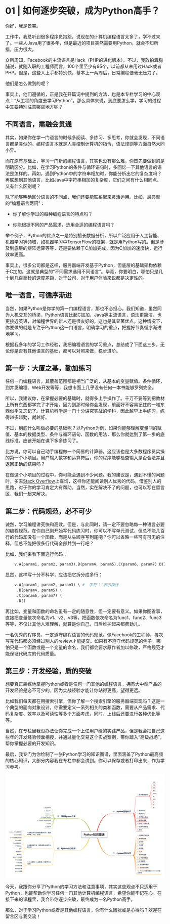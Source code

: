 # 01 | 如何逐步突破，成为Python高手？
你好，我是景霄。

工作中，我总听到很多程序员抱怨，说现在的计算机编程语言太多了，学不过来了。一些人Java用了很多年，但是最近的项目突然需要用Python，就会不知所措，压力很大。

众所周知，Facebook的主流语言是Hack（PHP的进化版本）。不过，我敢拍着胸脯说，就刚入职的工程师而言，100个里至少有95个，以前都从未用过Hack或者PHP。但是，这些人上手都特别快，基本上一两周后，日常编程便毫无压力了。

他们是怎么做到的呢？

事实上，他们遵循的，正是我在开篇词中提到的方法，也是本专栏学习的中心观点：“从工程的角度去学习Python”。那么具体来说，到底要怎么学，学习的过程中又要特别注意哪些地方呢？

## 不同语言，需融会贯通

其实，如果你在学一门语言的时候多阅读、多练习、多思考，你就会发现，不同语言都是类似的。编程语言本就是人类控制计算机的指令，语法规则等方面自然大同小异。

而在原有基础上，学习一门新的编程语言，其实也没有那么难，你首先要做到的是明确区分。比如，在学习Python的条件与循环语句时，多回忆一下其他语言的语法是怎样的。再如，遇到Python中的字符串相加时，你能分析出它的复杂度吗？再联想到其他语言，比如Java中字符串相加的复杂度，它们之间有什么相同点、又有什么区别呢？

<!-- [[[read_end]]] -->

除了能够明确区分语言的不同点，我们还要能联系起来灵活运用。比如，最典型的“编程语言两问”：

* 你了解你学过的每种编程语言的特点吗？

* 你能根据不同的产品需求，选用合适的编程语言吗？

举个例子，Python的优点之一是特别擅长数据分析，所以广泛应用于人工智能、机器学习等领域，如机器学习中TensorFlow的框架，就是用Python写的。但是涉及到底层的矩阵运算等等，还是要依赖于C加加完成，因为C加加的速度快，运行效率更高。

事实上，很多公司都是这样，服务器端开发基于Python，但底层的基础架构依赖于C加加。这就是典型的“不同需求选用不同语言”。毕竟，你要明白，哪怕只是几十到几百毫秒的速度差距，对于公司、对于用户体验来说都是决定性的。

## 唯一语言，可循序渐进

当然，如果Python是你学的第一门编程语言，那也不必担心。我们知道，虽然同为人机交互的桥梁，Python语言比起C加加、Java等主流语言，语法更简洁，也更接近英语，对编程世界的新人还是很友好的，这也是其显著优点。这种情况下，你要做的就是专注于Python这一门语言，明确学习的重点，把握好节奏循序渐进地学习。

根据我多年的学习工作经验，我把编程语言的学习重点，总结成了下面这三步，无论你是否有其他语言的基础，都可以对照来做，稳步进阶。

## 第一步：大厦之基，勤加练习

任何一门编程语言，其覆盖范围都是相当广泛的，从基本的变量赋值、条件循环，到并发编程、Web开发等等，我想市面上几乎没有任何一本书能够罗列完全。

所以，我建议你，在掌握必要的基础时，就得多上手操作了。千万不要等到把教材上所有东西都学完了才开始，因为到那时候你会发现，前面好不容易记住的一堆东西似乎又忘记了。计算机科学是一门十分讲究实战的学科，因此越早上手练习，练得越多越勤，就越好。

不过，到底什么叫做必要的基础呢？以Python为例，如果你能够理解变量间的赋值、基本的数据类型、条件与循环语句、函数的用法，那么你就达到了第一步的底线标准，应该开始在课下多多练习了。

比方说，你可以自己动手编程做一个简易的计算器，这应该也是大多数程序员实操的第一个小项目。用户输入数字和运算符后，你的程序能够检查输入是否合法并且返回正确的结果吗？

在做这个小项目的过程中，你可能会遇到不少问题。我的建议是，遇到不懂的问题时，多去[Stack Overflow](https://stackoverflow.com/)上查询，这样你还能阅读别人优秀的代码，借鉴别人的思路，对于你的学习肯定大有帮助。当然，实在解决不了的问题，也可以写在留言区，我们一起来解决。

## 第二步：代码规范，必不可少

诚然，学习编程讲究快和高效。但是，与此同时，请一定不要忽略每一种语言必要的编程规范。在你自己刚开始写代码练习时，你可以不写单元测试，但总不能几百行的代码却没有一个函数，而是从头顺序写到尾吧？你可以省略一些可有可无的注释，但总不能把很多行代码全部并到一行吧？

比如，我们来看下面这行代码：

```python
    v.A(param1, param2, param3).B(param4, param5).C(param6, param7).D()
```

显然，这样写十分不科学，应该把它拆分成多行：

```python
    v.A(param1, param2, param3) \ #  字符'\'表示换行
     .B(param4, param5) \
     .C(param6, param7) \
     .D()
```

再比如，变量和函数的命名虽有一定的随意性，但一定要有意义。如果你图省事，直接把变量依次命名为v1、v2、v3等，把函数依次命名为func1、func2、func3等等，不仅让其他人难理解，就算是你自己，日后维护起来都费劲儿。

一名优秀的程序员，一定遵守编程语言的代码规范。像Facebook的工程师，每次写完代码都必须经过别人的review才能提交。如果有不遵守代码规范的例子，哪怕只是一个函数或是一个变量的命名，我们都会要求原作者加以修改，严格规范才能保证代码库的代码质量。

## 第三步：开发经验，质的突破

想要真正熟练地掌握Python或者是任何一门其他的编程语言，拥有大中型产品的开发经验是必不可少的。因为实战经验才能让你站得更高，望得更远。

比如我们每天都在用搜索引擎，但你了解一个搜索引擎的服务器端实现吗？这是一个典型的面向对象设计，你需要定义一系列相关的类和函数，需要从产品需求、代码复杂度、效率以及可读性等多个方面考虑，同时，上线后还要进行各种优化等等。

当然，在专栏里我没办法让你完成一个上亿用户级的实践产品，但是我会把自己这些年的开发经验倾囊相授，并通过量化交易这个实战案例，带你踏入“高级战场”，帮你掌握必要的开发知识。

最后，我专门为你绘制了一张Python学习的知识图谱，里面涵盖了Python最高频的核心知识，大部分内容我在专栏中都会讲到。你可以保存或者打印出来，作为学习参考。

![](./httpsstatic001geekbangorgresourceimage2c1d2cfc18adf51b61ca8140561071d20c1d.png)

今天，我跟你分享了Python的学习方法和注意事项，其实这些观点不只适用于Python，也能帮助你学习任何一门其他计算机编程语言，希望你能牢记在心。在接下来的课程里，我会带你逐步突破，最终成为一名Python高手。

那么，对于学习Python或者是其他编程语言，你有什么困扰或是心得吗？欢迎在留言区与我交流！